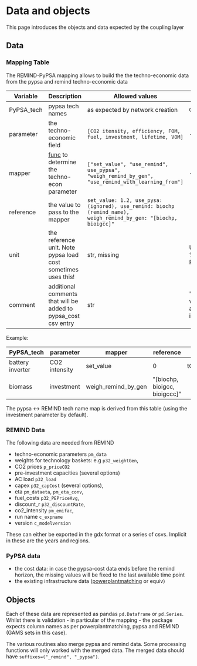 # Data and objects
This page introduces the objects and data expected by the coupling layer
## Data

### Mapping Table
The REMIND-PyPSA mapping allows to build the the techno-economic data from the pypsa and remind techno-economic data 
    
| Variable | Description | Allowed values | example |
|--------------------|---------------|------------|-----------|
| PyPSA_tech | pypsa tech names | as expected by network creation | `OCGT` |
| parameter  | the techno-economic field | `[CO2 itensity, efficiency, FOM, fuel, investment, lifetime, VOM] ` | - |
| mapper    | [func](transformations#techno-economic-data) to determine the techno-econ parameter | `["set_value", "use_remind", use_pypsa", "weigh_remind_by_gen", "use_remind_with_learning_from"]`| - |
| reference | the value to pass to the mapper | `set_value: 1.2, use_pysa:(ignored), use_remind: biochp (remind_name), weigh_remind_by_gen: "[biochp, bioigcc]"` |
| unit     | the reference unit. Note pypsa load cost sometimes uses this! | str, missing | USD/Mwh, % (for FOM) |  
| comment | additional comments that will be added to pypsa_cost csv entry | str | "Dummy value to avoid issues" |

Example:

PyPSA_tech|parameter|mapper|reference|unit|comment|
|----|-----|----|----|----|----|
battery inverter|CO2 intensity|set_value|0|tCO2/MWh_th| |
biomass|investment|weigh_remind_by_gen|"[biochp, bioigcc, bioigccc]"| |

The pypsa <-> REMIND tech name map is derived from this table (using the investment parameter by default).

### REMIND Data

The following data are needed from REMIND
- techno-economic parameters `pm_data`
- weights for technology baskets: e.g `p32_weightGen`,
- CO2 prices `p_priceCO2`
- pre-investment capacities (several options)
- AC load `p32_load`
- capex `p32_capCost` (several options),
- eta `pm_dataeta`, `pm_eta_conv`,
- fuel_costs `p32_PEPriceAvg`,
- discount_r `p32_discountRate`,
- co2_intensity `pm_emifac`,
- run name `c_expname`
- version `c_modelversion`

These can either be exported in the gdx format or a series of csvs.
Implicit in these are the years and regions.

### PyPSA data
- the cost data: in case the pypsa-cost data ends before the remind horizon, the missing values will be fixed to the last available time point
- the existing infrastructure data ([powerplantmatching](https://powerplantmatching.readthedocs.io/en/latest/) or equiv)

## Objects

Each of these data are represented as pandas `pd.Dataframe` or `pd.Series`.
Whilst there is validation - in particular of the mapping - the package expects column names as per powerplantmatching, pypsa and REMIND (GAMS sets in this case).

The various routines also merge pypsa and remind data. Some processing functions will only worked with the merged data. The merged data should have `suffixes=("_remind", "_pypsa")`.



